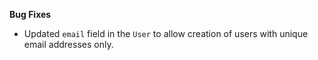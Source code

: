 **Bug Fixes**

* Updated `email` field in the `User` to allow creation of users with unique email addresses only.
